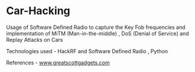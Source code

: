 # Car-Hacking
Usage of Software Defined Radio to capture the Key Fob frequencies and implementation of MiTM (Man-in-the-middle) , DoS (Denial of Service) and Replay Attacks on Cars

Technologies used - HackRF and Software Defined Radio , Python

References - www.greatscottgadgets.com

